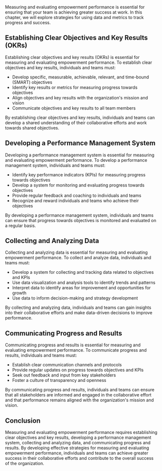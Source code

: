
Measuring and evaluating empowerment performance is essential for ensuring that your team is achieving greater success at work. In this chapter, we will explore strategies for using data and metrics to track progress and success.

Establishing Clear Objectives and Key Results (OKRs)
----------------------------------------------------

Establishing clear objectives and key results (OKRs) is essential for measuring and evaluating empowerment performance. To establish clear objectives and key results, individuals and teams must:

* Develop specific, measurable, achievable, relevant, and time-bound (SMART) objectives
* Identify key results or metrics for measuring progress towards objectives
* Align objectives and key results with the organization's mission and vision
* Communicate objectives and key results to all team members

By establishing clear objectives and key results, individuals and teams can develop a shared understanding of their collaborative efforts and work towards shared objectives.

Developing a Performance Management System
------------------------------------------

Developing a performance management system is essential for measuring and evaluating empowerment performance. To develop a performance management system, individuals and teams must:

* Identify key performance indicators (KPIs) for measuring progress towards objectives
* Develop a system for monitoring and evaluating progress towards objectives
* Provide regular feedback and coaching to individuals and teams
* Recognize and reward individuals and teams who achieve their objectives

By developing a performance management system, individuals and teams can ensure that progress towards objectives is monitored and evaluated on a regular basis.

Collecting and Analyzing Data
-----------------------------

Collecting and analyzing data is essential for measuring and evaluating empowerment performance. To collect and analyze data, individuals and teams must:

* Develop a system for collecting and tracking data related to objectives and KPIs
* Use data visualization and analysis tools to identify trends and patterns
* Interpret data to identify areas for improvement and opportunities for growth
* Use data to inform decision-making and strategy development

By collecting and analyzing data, individuals and teams can gain insights into their collaborative efforts and make data-driven decisions to improve performance.

Communicating Progress and Results
----------------------------------

Communicating progress and results is essential for measuring and evaluating empowerment performance. To communicate progress and results, individuals and teams must:

* Establish clear communication channels and protocols
* Provide regular updates on progress towards objectives and KPIs
* Seek out feedback and input from key stakeholders
* Foster a culture of transparency and openness

By communicating progress and results, individuals and teams can ensure that all stakeholders are informed and engaged in the collaborative effort and that performance remains aligned with the organization's mission and vision.

Conclusion
----------

Measuring and evaluating empowerment performance requires establishing clear objectives and key results, developing a performance management system, collecting and analyzing data, and communicating progress and results. By developing effective strategies for measuring and evaluating empowerment performance, individuals and teams can achieve greater success in their collaborative efforts and contribute to the overall success of the organization.
